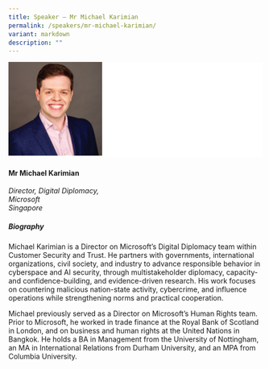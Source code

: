 ```yaml
---
title: Speaker – Mr Michael Karimian
permalink: /speakers/mr-michael-karimian/
variant: markdown
description: ""
---
```

![](/images/2025%20speakers/Michael_Karimian.png)
#### **Mr Michael Karimian**

*Director, Digital Diplomacy,<br>Microsoft<br>Singapore*

##### **Biography**
Michael Karimian is a Director on Microsoft’s Digital Diplomacy team within Customer Security and Trust. He partners with governments, international organizations, civil society, and industry to advance responsible behavior in cyberspace and AI security, through multistakeholder diplomacy, capacity- and confidence-building, and evidence-driven research. His work focuses on countering malicious nation-state activity, cybercrime, and influence operations while strengthening norms and practical cooperation.

Michael previously served as a Director on Microsoft’s Human Rights team. Prior to Microsoft, he worked in trade finance at the Royal Bank of Scotland in London, and on business and human rights at the United Nations in Bangkok. He holds a BA in Management from the University of Nottingham, an MA in International Relations from Durham University, and an MPA from Columbia University.
